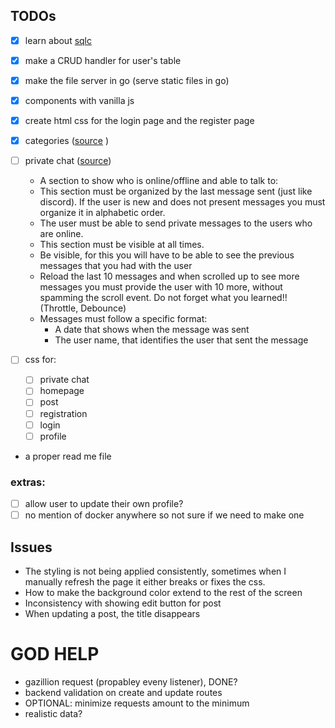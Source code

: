## TODOs

- [x] learn about [sqlc](https://www.youtube.com/watch?v=VX6KzpjaPp8)
- [x] make a CRUD handler for user's table
- [x] make the file server in go (serve static files in go)
- [x] components with vanilla js
- [x] create html css for the login page and the register page
- [x] categories ([source](https://learn.reboot01.com/git/root/public/src/branch/master/subjects/real-time-forum#posts-and-comments) )
- [ ] private chat ([source](https://learn.reboot01.com/git/root/public/src/branch/master/subjects/real-time-forum#private-messages))

  - A section to show who is online/offline and able to talk to:
  - This section must be organized by the last message sent (just like discord). If the user is new and does not present messages you must organize it in alphabetic order.
  - The user must be able to send private messages to the users who are online.
  - This section must be visible at all times.
  - Be visible, for this you will have to be able to see the previous messages that you had with the user
  - Reload the last 10 messages and when scrolled up to see more messages you must provide the user with 10 more, without spamming the scroll event. Do not forget what you learned!! (Throttle, Debounce)
  - Messages must follow a specific format:
    - A date that shows when the message was sent
    - The user name, that identifies the user that sent the message

- [ ] css for:

  - [ ] private chat
  - [ ] homepage
  - [ ] post
  - [ ] registration
  - [ ] login
  - [ ] profile

- a proper read me file

### extras:

- [ ] allow user to update their own profile?
- [ ] no mention of docker anywhere so not sure if we need to make one

## Issues

- The styling is not being applied consistently, sometimes when I manually
  refresh the page it either breaks or fixes the css.
- How to make the background color extend to the rest of the screen
- Inconsistency with showing edit button for post
- When updating a post, the title disappears



# GOD HELP
- gazillion request (propabley eveny listener), DONE?
- backend validation on create and update routes
- OPTIONAL: minimize requests amount to the minimum
- realistic data?


